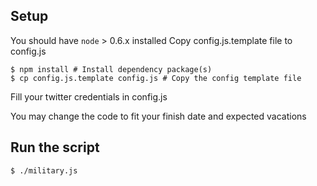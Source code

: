 ## Setup
You should have `node` > 0.6.x installed
Copy config.js.template file to config.js

    $ npm install # Install dependency package(s)
    $ cp config.js.template config.js # Copy the config template file

Fill your twitter credentials in config.js

You may change the code to fit your finish date and expected vacations

## Run the script

    $ ./military.js
